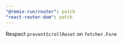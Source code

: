 ```yaml
---
"@remix-run/router": patch
"react-router-dom": patch
---
```


Respect `preventScrollReset` on `fetcher.Form`
